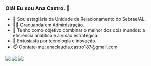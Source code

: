 ### Olá! Eu sou Ana Castro. 👋


- 🔭 Sou estagiária da Unidade de Relacionamento do Sebrae/AL.
- 👨‍💻 Graduanda em Administração.
- 🌱 Tenho como objetivo combinar o melhor dos dois mundos: a eficiência analítica e a visão estratégica.
- 👯 Entusiasta por tecnologia e inovação.
- 📫 Contate-me: anaclaudia.castro187@gmail.com




<div> 
 
  <a href="https://www.instagram.com/anacastrocc_/" target="_blank"><img src="https://img.shields.io/badge/-Instagram-%23E4405F?style=for-the-badge&logo=instagram&logoColor=white" target="_blank"></a>
  <a href = "mailto:anaclaudia.castro187@gmail.com"><img src="https://img.shields.io/badge/-Gmail-%23333?style=for-the-badge&logo=gmail&logoColor=white" target="_blank"></a>
  <a href="https://www.linkedin.com/in/ana-castro-693a39230/" target="_blank"><img src="https://img.shields.io/badge/-LinkedIn-%230077B5?style=for-the-badge&logo=linkedin&logoColor=white" target="_blank">

</a> 
  
</div>
